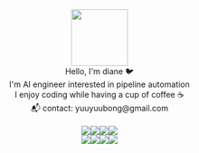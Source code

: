 <div id="header" align="center">
  <img src="https://media.giphy.com/media/G74LKP9zsfLInmz3H6/giphy.gif" width="100"/>
</div>


<div align = "center">
Hello, I'm diane 🐦 <br/>
I'm AI engineer interested in pipeline automation <br/>
I enjoy coding while having a cup of coffee ☕<br/>
📬 contact: yuuyuubong@gmail.com<br/>
<br/>

 
 <div align=center>
  	<img src="https://img.shields.io/badge/python-3776AB?style=plastic&logo=python&logoColor=white"><img src="https://img.shields.io/badge/tensorflow-FF6F00?style=plastic&logo=tensorflow&logoColor=white"><img src="https://img.shields.io/badge/fastapi-009688?style=plastic&logo=fastapi&logoColor=white"><img src="https://img.shields.io/badge/git-F05032?style=plastic&logo=git&logoColor=white">  
</div>


<div align=center>
	<img src="https://img.shields.io/badge/docker-2496ED?style=plastic&logo=docker&logoColor=white"><img src="https://img.shields.io/badge/kubernetes-326CE5?style=plastic&logo=kubernetes&logoColor=white"><img src="https://img.shields.io/badge/aws-232F3E?style=plastic&logo=amazonaws&logoColor=white"><img src="https://img.shields.io/badge/gcp-4285F4?style=plastic&logo=googlecloud&logoColor=white">
</div>


 

